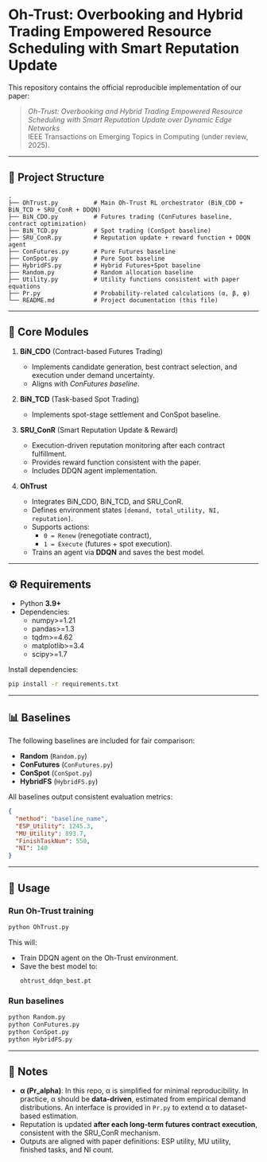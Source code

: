 # Oh-Trust: Overbooking and Hybrid Trading Empowered Resource Scheduling with Smart Reputation Update

This repository contains the official reproducible implementation of our paper:  

> *Oh-Trust: Overbooking and Hybrid Trading Empowered Resource Scheduling with Smart Reputation Update over Dynamic Edge Networks*  
> IEEE Transactions on Emerging Topics in Computing (under review, 2025).  

---

## 📂 Project Structure

```
.
├── OhTrust.py          # Main Oh-Trust RL orchestrator (BiN_CDO + BiN_TCD + SRU_ConR + DDQN)
├── BiN_CDO.py          # Futures trading (ConFutures baseline, contract optimization)
├── BiN_TCD.py          # Spot trading (ConSpot baseline)
├── SRU_ConR.py         # Reputation update + reward function + DDQN agent
├── ConFutures.py       # Pure Futures baseline
├── ConSpot.py          # Pure Spot baseline
├── HybridFS.py         # Hybrid Futures+Spot baseline
├── Random.py           # Random allocation baseline
├── Utility.py          # Utility functions consistent with paper equations
├── Pr.py               # Probability-related calculations (α, β, φ)
└── README.md           # Project documentation (this file)
```

---

## 🔑 Core Modules

1. **BiN_CDO** (Contract-based Futures Trading)  
   - Implements candidate generation, best contract selection, and execution under demand uncertainty.  
   - Aligns with *ConFutures baseline*.

2. **BiN_TCD** (Task-based Spot Trading)  
   - Implements spot-stage settlement and ConSpot baseline.  

3. **SRU_ConR** (Smart Reputation Update & Reward)  
   - Execution-driven reputation monitoring after each contract fulfillment.  
   - Provides reward function consistent with the paper.  
   - Includes DDQN agent implementation.

4. **OhTrust**  
   - Integrates BiN_CDO, BiN_TCD, and SRU_ConR.  
   - Defines environment states `[demand, total_utility, NI, reputation]`.  
   - Supports actions:  
     - `0 = Renew` (renegotiate contract),  
     - `1 = Execute` (futures + spot execution).  
   - Trains an agent via **DDQN** and saves the best model.

---

## ⚙️ Requirements

- Python **3.9+**  
- Dependencies:
  - numpy>=1.21  
  - pandas>=1.3  
  - tqdm>=4.62  
  - matplotlib>=3.4  
  - scipy>=1.7  

Install dependencies:
```bash
pip install -r requirements.txt
```

---

## 📊 Baselines

The following baselines are included for fair comparison:

- **Random** (`Random.py`)  
- **ConFutures** (`ConFutures.py`)  
- **ConSpot** (`ConSpot.py`)  
- **HybridFS** (`HybridFS.py`)  

All baselines output consistent evaluation metrics:

```json
{
  "method": "baseline_name",
  "ESP_Utility": 1245.3,
  "MU_Utility": 893.7,
  "FinishTaskNum": 550,
  "NI": 140
}
```

---

## 🚀 Usage

### Run Oh-Trust training
```bash
python OhTrust.py
```

This will:
- Train DDQN agent on the Oh-Trust environment.  
- Save the best model to:
  ```
  ohtrust_ddqn_best.pt
  ```

### Run baselines
```bash
python Random.py
python ConFutures.py
python ConSpot.py
python HybridFS.py
```

---

## 📑 Notes

- **α (Pr_alpha)**: In this repo, α is simplified for minimal reproducibility. In practice, α should be **data-driven**, estimated from empirical demand distributions. An interface is provided in `Pr.py` to extend α to dataset-based estimation.  
- Reputation is updated **after each long-term futures contract execution**, consistent with the SRU_ConR mechanism.  
- Outputs are aligned with paper definitions: ESP utility, MU utility, finished tasks, and NI count.
